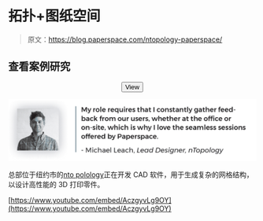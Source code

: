 # 拓扑+图纸空间

> 原文：<https://blog.paperspace.com/ntopology-paperspace/>

## 查看案例研究

<form style="text-align: center; " action="https://s3.amazonaws.com/ps.public.resources/pdf/case+studies/nTopology_CaseStudy.pdf?utm_source=newsletter3&amp;utm_medium=email&amp;utm_campaign=showcase&amp;utm_term=nTopology"><input class="blue-button" type="submit" value="View"></form>

![](img/06c08be6a018490d56b3551b8433adea.png)

总部位于纽约市的[nto polology](https://ntopology.com)正在开发 CAD 软件，用于生成复杂的网格结构，以设计高性能的 3D 打印零件。

[https://www.youtube.com/embed/AczgyvLg9OY](https://www.youtube.com/embed/AczgyvLg9OY)